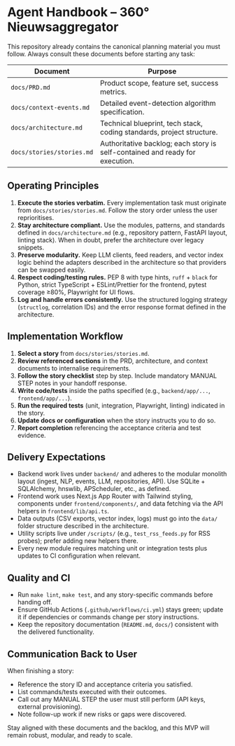 # Agent Handbook – 360° Nieuwsaggregator

This repository already contains the canonical planning material you must follow. Always consult these documents before starting any task:

| Document | Purpose |
| -------- | ------- |
| `docs/PRD.md` | Product scope, feature set, success metrics. |
| `docs/context-events.md` | Detailed event-detection algorithm specification. |
| `docs/architecture.md` | Technical blueprint, tech stack, coding standards, project structure. |
| `docs/stories/stories.md` | Authoritative backlog; each story is self-contained and ready for execution. |

## Operating Principles

1. **Execute the stories verbatim.** Every implementation task must originate from `docs/stories/stories.md`. Follow the story order unless the user reprioritises.
2. **Stay architecture compliant.** Use the modules, patterns, and standards defined in `docs/architecture.md` (e.g., repository pattern, FastAPI layout, linting stack). When in doubt, prefer the architecture over legacy snippets.
3. **Preserve modularity.** Keep LLM clients, feed readers, and vector index logic behind the adapters described in the architecture so that providers can be swapped easily.
4. **Respect coding/testing rules.** PEP 8 with type hints, `ruff` + `black` for Python, strict TypeScript + ESLint/Prettier for the frontend, pytest coverage ≥80%, Playwright for UI flows.
5. **Log and handle errors consistently.** Use the structured logging strategy (`structlog`, correlation IDs) and the error response format defined in the architecture.

## Implementation Workflow

1. **Select a story** from `docs/stories/stories.md`.
2. **Review referenced sections** in the PRD, architecture, and context documents to internalise requirements.
3. **Follow the story checklist** step by step. Include mandatory MANUAL STEP notes in your handoff response.
4. **Write code/tests** inside the paths specified (e.g., `backend/app/...`, `frontend/app/...`).
5. **Run the required tests** (unit, integration, Playwright, linting) indicated in the story.
6. **Update docs or configuration** when the story instructs you to do so.
7. **Report completion** referencing the acceptance criteria and test evidence.

## Delivery Expectations

- Backend work lives under `backend/` and adheres to the modular monolith layout (ingest, NLP, events, LLM, repositories, API). Use SQLite + SQLAlchemy, hnswlib, APScheduler, etc., as defined.
- Frontend work uses Next.js App Router with Tailwind styling, components under `frontend/components/`, and data fetching via the API helpers in `frontend/lib/api.ts`.
- Data outputs (CSV exports, vector index, logs) must go into the `data/` folder structure described in the architecture.
- Utility scripts live under `/scripts/` (e.g., `test_rss_feeds.py` for RSS probes); prefer adding new helpers there.
- Every new module requires matching unit or integration tests plus updates to CI configuration when relevant.

## Quality and CI

- Run `make lint`, `make test`, and any story-specific commands before handing off.
- Ensure GitHub Actions (`.github/workflows/ci.yml`) stays green; update it if dependencies or commands change per story instructions.
- Keep the repository documentation (`README.md`, `docs/`) consistent with the delivered functionality.

## Communication Back to User

When finishing a story:
- Reference the story ID and acceptance criteria you satisfied.
- List commands/tests executed with their outcomes.
- Call out any MANUAL STEP the user must still perform (API keys, external provisioning).
- Note follow-up work if new risks or gaps were discovered.

Stay aligned with these documents and the backlog, and this MVP will remain robust, modular, and ready to scale.
